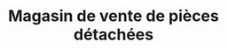 ---
title: "Magasin de vente de pièces détachées"
url: /nzerekore/magasin-de-vente-de-pieces-detachees/
shop: shop
---